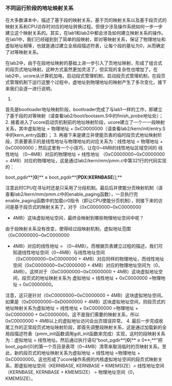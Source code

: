### 不同运行阶段的地址映射关系

在大多数课本中，描述了基于段的映射关系，基于页的映射关系以及基于段页式的映射关系和CPU访存时对应的地址转换过程。但很少涉及操作系统如何一步一步建立这个映射关系的。其实，在lab1和lab2中都会涉及如何建立映射关系的操作。在lab1中，我们已经碰到到了简单的段映射，即对等映射关系，保证了物理地址和虚拟地址相等，也就是通过建立全局段描述符表，让每个段的基址为0，从而确定了对等映射关系。

在lab2中，由于在段地址映射的基础上进一步引入了页地址映射，形成了组合式的段页式地址映射。这种方式虽然更加灵活了，但实现的复杂性也增加了。在lab2中，ucore从计算机加电，启动段式管理机制，启动段页式管理机制，在段页式管理机制下运行这整个过程中，虚地址到物理地址的映射产生了多次变化，接下来我们会逐一进行说明。

1.
首先是bootloader地址映射阶段，bootloader完成了与lab1一样的工作，即建立了基于段的对等映射（请查看lab2/boot/bootasm.S中的finish\_probe地址处）；
2.
接着进入了ucore启动页机制前的地址映射阶段，ucore建立了一个一一段映射关系，其中虚拟地址
= 物理地址 +
0xC0000000（请查看lab2/kern/init/entry.S中的kern\_entry函数）；
3.
再接下来是建立并使能页表的临时段页式地址映射阶段，页表要表示的是线性地址与物理地址的对应关系为：线性地址
= 物理地址 +
0xC0000000；然后这里有一个小技巧，让在0\~4MB的线性地址区域空间的 线性地址
（0\~4MB）对应的物理地址 = 线性地址 （0xC0000000\~0xC0000000 +
4MB）对应的物理地址，这是通过lab2/kern/mm/pmm.c中第321行的代码实现的：

boot\_pgdir**[**0**]** **=** boot\_pgdir**[**PDX**(**KERNBASE**)];**

注意此时CPU在寻址时还是只采用了分段机制。最后后并使能分页映射机制（请查看lab2/kern/mm/pmm.c中的enable\_paging函数），一旦执行完enable\_paging函数中的加载cr0指令（即让CPU使能分页机制），则接下来的访问是基于段页式的映射关系了。对于（0xC0000000\~0xC0000000
+ 4MB）这块虚拟地址空间，最终会映射到哪些物理地址空间中呢？

由于段映射关系没有改变，使得经过段映射机制，虚拟地址范围（0xC0000000\~0xC0000000
+ 4MB）对应的线性地址 =
（0\~4MB）。而根据页表建立过程的描述，我们可知道线性地址空间（0\~4MB）与线性地址空间
（0xC0000000\~0xC0000000 +
4MB）对应同样的物理地址，而线性地址空间（0xC0000000\~0xC0000000 +
4MB）对应的物理地址空间为（0，4MB）。这样对于（0xC0000000\~0xC0000000 +
4MB）这块虚拟地址空间，段页式的地址映射关系为 虚拟地址 = 线性地址 +
0xC0000000 =物理地址 + 0xC0000000。

注意，这只是针对（0xC0000000\~0xC0000000 +
4MB）这块虚拟地址空间。如果是（0xD0000000\~0xD0000000 +
4MB）这块虚拟地址空间，则段页式的地址映射关系为虚拟地址 = 线性地址 +
0xC0000000 =物理地址 + 0xC0000000 +
0xC0000000。这不是我们需要的映射关系，所以0xC0000000 +
4MB以上的虚拟地址访问会出页错误异常。
4.
最后一步完成收尾工作的正常段页式地址映射阶段，即首先调整段映射关系，这是通过加载新的全局段描述符表（pmm\_init函数调用gdt\_init函数来完成）实现，这时的段映射关系为：虚拟地址
= 线性地址。然后通过执行语句“boot\_pgdir**[**0**]** **=**
0**;**”把boot\_pgdir[0]的第一个页目录表项（0\~4MB）清零来取消临时的页映射关系。至此，新的段页式的地址映射关系为虚拟地址
= 线性地址 =物理地址 +
0xC0000000。这也形成了ucore操作系统的内核虚拟地址空间的段页式映射关系，即虚拟地址空间（KERNBASE,
KERNBASE + KMEMSIZE）= 线性地址空间（KERNBASE, KERNBASE + KMEMSIZE） =
物理地址空间（0，KMEMSIZE）。

